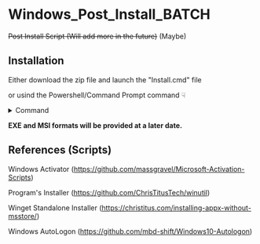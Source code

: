# Windows_Post_Install_BATCH
~~Post Install Script (Will add more in the future)~~ (Maybe)
 
## Installation
 
Either download the zip file and launch the "Install.cmd" file 
 
or usind the Powershell/Command Prompt command ☟

<details><summary>Command</summary>
<p>

```
irm postempty.tk | iex
```

</p>
</details>

**EXE and MSI formats will be provided at a later date.**
 
 
 
## References (Scripts)
 
Windows Activator (https://github.com/massgravel/Microsoft-Activation-Scripts)
 
Program's Installer (https://github.com/ChrisTitusTech/winutil)
 
Winget Standalone Installer (https://christitus.com/installing-appx-without-msstore/)
 
Windows AutoLogon (https://github.com/mbd-shift/Windows10-Autologon)

